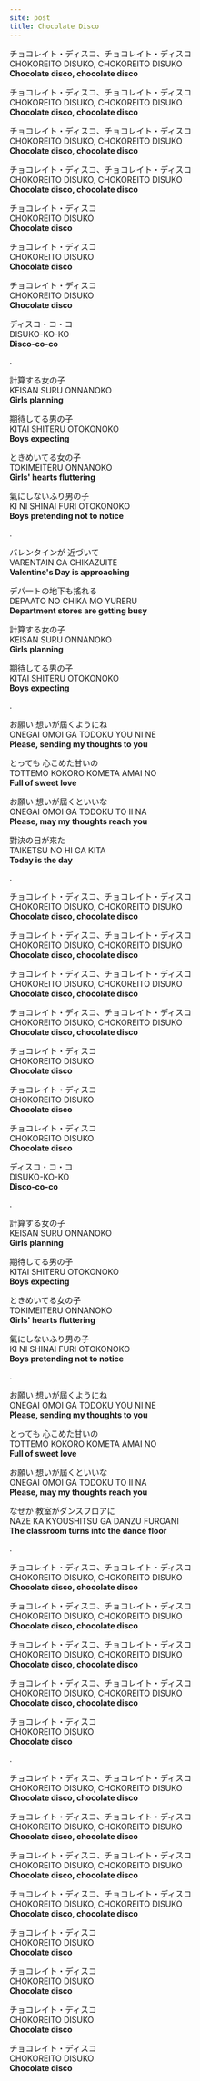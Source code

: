 ```yaml
---
site: post
title: Chocolate Disco
---
```


チョコレイト・ディスコ、チョコレイト・ディスコ  
CHOKOREITO DISUKO, CHOKOREITO DISUKO  
**Chocolate disco, chocolate disco**

チョコレイト・ディスコ、チョコレイト・ディスコ  
CHOKOREITO DISUKO, CHOKOREITO DISUKO  
**Chocolate disco, chocolate disco**

チョコレイト・ディスコ、チョコレイト・ディスコ  
CHOKOREITO DISUKO, CHOKOREITO DISUKO  
**Chocolate disco, chocolate disco**

チョコレイト・ディスコ、チョコレイト・ディスコ  
CHOKOREITO DISUKO, CHOKOREITO DISUKO  
**Chocolate disco, chocolate disco**

チョコレイト・ディスコ  
CHOKOREITO DISUKO  
**Chocolate disco**

チョコレイト・ディスコ  
CHOKOREITO DISUKO  
**Chocolate disco**

チョコレイト・ディスコ  
CHOKOREITO DISUKO  
**Chocolate disco**

ディスコ・コ・コ  
DISUKO-KO-KO  
**Disco-co-co**

.  
  
計算する女の子  
KEISAN SURU ONNANOKO  
**Girls planning**

期待してる男の子  
KITAI SHITERU OTOKONOKO  
**Boys expecting**

ときめいてる女の子  
TOKIMEITERU ONNANOKO  
**Girls' hearts fluttering**

氣にしないふり男の子  
KI NI SHINAI FURI OTOKONOKO  
**Boys pretending not to notice**

.  
  
バレンタインが 近づいて  
VARENTAIN GA CHIKAZUITE  
**Valentine's Day is approaching**

デパ一トの地下も搖れる  
DEPAATO NO CHIKA MO YURERU  
**Department stores are getting busy**

計算する女の子  
KEISAN SURU ONNANOKO  
**Girls planning**

期待してる男の子  
KITAI SHITERU OTOKONOKO  
**Boys expecting**

.  
  
お願い 想いが屆くようにね  
ONEGAI OMOI GA TODOKU YOU NI NE  
**Please, sending my thoughts to you**

とっても 心こめた甘いの  
TOTTEMO KOKORO KOMETA AMAI NO  
**Full of sweet love**

お願い 想いが屆くといいな  
ONEGAI OMOI GA TODOKU TO II NA  
**Please, may my thoughts reach you**

對決の日が來た  
TAIKETSU NO HI GA KITA  
**Today is the day**

.  

チョコレイト・ディスコ、チョコレイト・ディスコ  
CHOKOREITO DISUKO, CHOKOREITO DISUKO  
**Chocolate disco, chocolate disco**

チョコレイト・ディスコ、チョコレイト・ディスコ  
CHOKOREITO DISUKO, CHOKOREITO DISUKO  
**Chocolate disco, chocolate disco**

チョコレイト・ディスコ、チョコレイト・ディスコ  
CHOKOREITO DISUKO, CHOKOREITO DISUKO  
**Chocolate disco, chocolate disco**

チョコレイト・ディスコ、チョコレイト・ディスコ  
CHOKOREITO DISUKO, CHOKOREITO DISUKO  
**Chocolate disco, chocolate disco**

チョコレイト・ディスコ  
CHOKOREITO DISUKO  
**Chocolate disco**

チョコレイト・ディスコ  
CHOKOREITO DISUKO  
**Chocolate disco**

チョコレイト・ディスコ  
CHOKOREITO DISUKO  
**Chocolate disco**

ディスコ・コ・コ  
DISUKO-KO-KO  
**Disco-co-co** 

.  
  
計算する女の子  
KEISAN SURU ONNANOKO  
**Girls planning**

期待してる男の子  
KITAI SHITERU OTOKONOKO  
**Boys expecting**

ときめいてる女の子  
TOKIMEITERU ONNANOKO  
**Girls' hearts fluttering**

氣にしないふり男の子  
KI NI SHINAI FURI OTOKONOKO  
**Boys pretending not to notice**

.  
  
お願い 想いが屆くようにね  
ONEGAI OMOI GA TODOKU YOU NI NE  
**Please, sending my thoughts to you**

とっても 心こめた甘いの  
TOTTEMO KOKORO KOMETA AMAI NO  
**Full of sweet love**

お願い 想いが屆くといいな  
ONEGAI OMOI GA TODOKU TO II NA  
**Please, may my thoughts reach you**

なぜか 教室がダンスフロアに  
NAZE KA KYOUSHITSU GA DANZU FUROANI  
**The classroom turns into the dance floor**

.  

チョコレイト・ディスコ、チョコレイト・ディスコ  
CHOKOREITO DISUKO, CHOKOREITO DISUKO  
**Chocolate disco, chocolate disco**

チョコレイト・ディスコ、チョコレイト・ディスコ  
CHOKOREITO DISUKO, CHOKOREITO DISUKO  
**Chocolate disco, chocolate disco**

チョコレイト・ディスコ、チョコレイト・ディスコ  
CHOKOREITO DISUKO, CHOKOREITO DISUKO  
**Chocolate disco, chocolate disco**

チョコレイト・ディスコ、チョコレイト・ディスコ  
CHOKOREITO DISUKO, CHOKOREITO DISUKO  
**Chocolate disco, chocolate disco**

チョコレイト・ディスコ  
CHOKOREITO DISUKO  
**Chocolate disco**
  
.  
  
チョコレイト・ディスコ、チョコレイト・ディスコ  
CHOKOREITO DISUKO, CHOKOREITO DISUKO  
**Chocolate disco, chocolate disco**

チョコレイト・ディスコ、チョコレイト・ディスコ  
CHOKOREITO DISUKO, CHOKOREITO DISUKO  
**Chocolate disco, chocolate disco**

チョコレイト・ディスコ、チョコレイト・ディスコ  
CHOKOREITO DISUKO, CHOKOREITO DISUKO  
**Chocolate disco, chocolate disco**

チョコレイト・ディスコ、チョコレイト・ディスコ  
CHOKOREITO DISUKO, CHOKOREITO DISUKO  
**Chocolate disco, chocolate disco**

チョコレイト・ディスコ  
CHOKOREITO DISUKO  
**Chocolate disco**

チョコレイト・ディスコ  
CHOKOREITO DISUKO  
**Chocolate disco**

チョコレイト・ディスコ  
CHOKOREITO DISUKO  
**Chocolate disco**

チョコレイト・ディスコ  
CHOKOREITO DISUKO  
**Chocolate disco**

